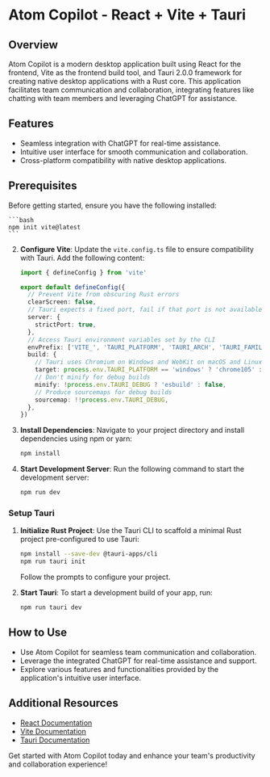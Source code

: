 # Atom Copilot - React + Vite + Tauri

## Overview

Atom Copilot is a modern desktop application built using React for the frontend, Vite as the frontend build tool, and Tauri 2.0.0 framework for creating native desktop applications with a Rust core. This application facilitates team communication and collaboration, integrating features like chatting with team members and leveraging ChatGPT for assistance.

## Features

- Seamless integration with ChatGPT for real-time assistance.
- Intuitive user interface for smooth communication and collaboration.
- Cross-platform compatibility with native desktop applications.

## Prerequisites

Before getting started, ensure you have the following installed:

    ```bash
    npm init vite@latest
    ```

2. **Configure Vite**: Update the `vite.config.ts` file to ensure compatibility with Tauri. Add the following content:

    ```typescript
    import { defineConfig } from 'vite'

    export default defineConfig({
      // Prevent Vite from obscuring Rust errors
      clearScreen: false,
      // Tauri expects a fixed port, fail if that port is not available
      server: {
        strictPort: true,
      },
      // Access Tauri environment variables set by the CLI
      envPrefix: ['VITE_', 'TAURI_PLATFORM', 'TAURI_ARCH', 'TAURI_FAMILY', 'TAURI_PLATFORM_VERSION', 'TAURI_PLATFORM_TYPE', 'TAURI_DEBUG'],
      build: {
        // Tauri uses Chromium on Windows and WebKit on macOS and Linux
        target: process.env.TAURI_PLATFORM == 'windows' ? 'chrome105' : 'safari13',
        // Don't minify for debug builds
        minify: !process.env.TAURI_DEBUG ? 'esbuild' : false,
        // Produce sourcemaps for debug builds
        sourcemap: !!process.env.TAURI_DEBUG,
      },
    })
    ```

3. **Install Dependencies**: Navigate to your project directory and install dependencies using npm or yarn:

    ```bash
    npm install
    ```

4. **Start Development Server**: Run the following command to start the development server:

    ```bash
    npm run dev
    ```

### Setup Tauri

1. **Initialize Rust Project**: Use the Tauri CLI to scaffold a minimal Rust project pre-configured to use Tauri:

    ```bash
    npm install --save-dev @tauri-apps/cli
    npm run tauri init
    ```

    Follow the prompts to configure your project.

2. **Start Tauri**: To start a development build of your app, run:

    ```bash
    npm run tauri dev
    ```

## How to Use

- Use Atom Copilot for seamless team communication and collaboration.
- Leverage the integrated ChatGPT for real-time assistance and support.
- Explore various features and functionalities provided by the application's intuitive user interface.

## Additional Resources

- [React Documentation](https://reactjs.org/docs/getting-started.html)
- [Vite Documentation](https://vitejs.dev/guide/)
- [Tauri Documentation](https://tauri.studio/en/docs/getting-started/intro)

Get started with Atom Copilot today and enhance your team's productivity and collaboration experience!